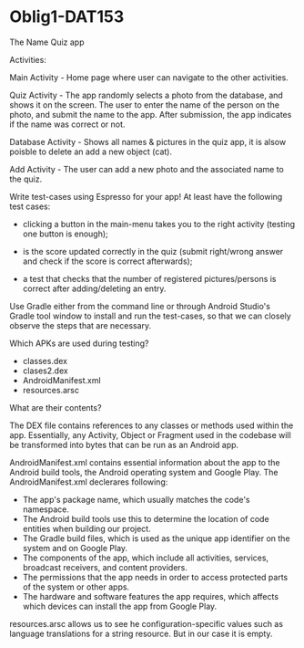 # Oblig1-DAT153
The Name Quiz app

Activities:

Main Activity - Home page where user can navigate to the other activities.

Quiz Activity - The app randomly selects a photo from the database, and shows it on the                   screen. The user to enter the name of the person on the photo, and submit                 the name to the app. After submission, the app indicates if the name was                 correct or not.

Database Activity - Shows all names & pictures in the quiz app, it is alsow poisble to                         delete an add a new object (cat).

Add Activity -  The user can add a new photo and the associated name to the quiz.





Write test-cases using Espresso for your app! At least have the following test cases: 

* clicking a button in the main-menu takes you to the right activity (testing one button is enough);

* is the score updated correctly in the quiz (submit right/wrong answer and check if the score is correct afterwards);

* a test that checks that the number of registered pictures/persons is correct after adding/deleting an entry. 

Use Gradle either from the command line or through Android Studio's Gradle tool window to install and run the test-cases, 
so that we can closely observe the steps that are necessary. 

Which APKs are used during testing? 

- classes.dex
- clases2.dex
- AndroidManifest.xml
- resources.arsc

What are their contents?

The DEX file contains references to any classes or methods used within the app. Essentially, any Activity, Object or Fragment used in the codebase will be transformed into bytes that can be run as an Android app.

AndroidManifest.xml contains essential information about the app to the Android build tools, the Android operating system and Google Play. The AndroidManifest.xml declerares following:
- The app's package name, which usually matches the code's namespace.
- The Android build tools use this to determine the location of code entities when building our project.
- The Gradle build files, which is used as the unique app identifier on the system and on Google Play.
- The components of the app, which include all activities, services, broadcast receivers, and content providers. 
- The permissions that the app needs in order to access protected parts of the system or other apps. 
- The hardware and software features the app requires, which affects which devices can install the app from Google Play.

resources.arsc allows us to see he configuration-specific values such as language translations for a string resource. But in our case it is empty.
